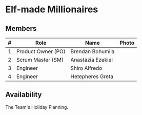 # Elf-made Millionaires

## Members

| # | Role | Name | Photo |
| -- | -- | -- | -- |
| 1 | Product Owner (PO) | Brendan Bohumila | |
| 2 | Scrum Master (SM) | Anastázia Ezekiel | |
| 3 | Engineer | Shiro Alfredo | |
| 4 | Engineer | Hetepheres Greta | |

## Availability

The Team's Holiday Planning.
